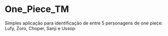 # One_Piece_TM
Simples aplicação para identificação de entre 5 personagens de one piece: Lufy, Zoro, Choper, Sanji e Ussop
